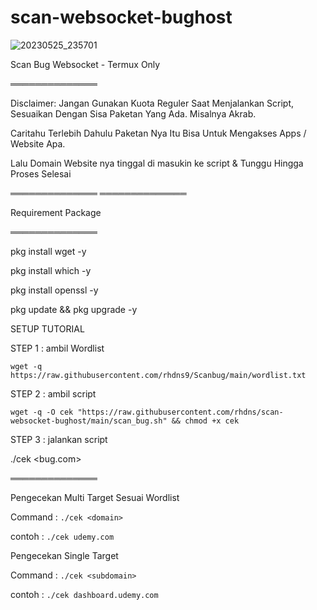 # scan-websocket-bughost




![20230525_235701](https://github.com/willstore69/scan-websocket-bughost/assets/107354006/5829b7c7-776f-405e-804f-e78ce55ced6a)

Scan Bug Websocket - Termux Only

══════════════

Disclaimer: Jangan Gunakan Kuota Reguler Saat Menjalankan Script, Sesuaikan Dengan Sisa Paketan Yang Ada. Misalnya Akrab.

Caritahu Terlebih Dahulu Paketan Nya Itu Bisa Untuk Mengakses Apps / Website Apa.

Lalu Domain Website nya tinggal di masukin ke script & Tunggu Hingga Proses Selesai

══════════════
══════════════

Requirement Package

══════════════

pkg install wget -y

pkg install which -y

pkg install openssl -y

pkg update && pkg upgrade -y

SETUP TUTORIAL

STEP 1 : ambil Wordlist

``wget -q https://raw.githubusercontent.com/rhdns9/Scanbug/main/wordlist.txt``

STEP 2 : ambil script

``wget -q -O cek "https://raw.githubusercontent.com/rhdns/scan-websocket-bughost/main/scan_bug.sh" && chmod +x cek``

STEP 3 : jalankan script

./cek <bug.com>

══════════════

Pengecekan Multi Target Sesuai Wordlist

Command : ```./cek <domain>```
  
contoh : ```./cek udemy.com```

Pengecekan Single Target

Command : ```./cek <subdomain>```
  
contoh : ```./cek dashboard.udemy.com```

